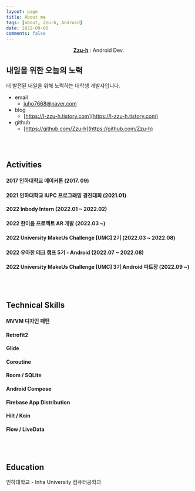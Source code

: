 ```yaml
---
layout: page
title: About me
tags: [about, Zzu-h, Android]
date: 2022-09-06
comments: false
---
```

    
<center><a href="https://zzu-h.github.io/"><b>Zzu-h</b></a> : Android Dev.</center>

## 내일을 위한 오늘의 노력
더 발전된 내일을 위해 노력하는 대학생 개발자입니다.      

- email
    - juho7668@naver.com
- blog
    - [https://l-zzu-h.tistory.com](https://l-zzu-h.tistory.com)
- github
    - [https://github.com/Zzu-h](https://github.com/Zzu-h)

<br>
<br>

## Activities
#### 2017 인하대학교 메이커톤 (2017. 09)    
#### 2021 인하대학교 IUPC 프로그래밍 경진대회 (2021.01)
#### 2022 Inbody Intern (2022.01 ~ 2022.02)
#### 2022 한이음 프로젝트 AR 개발 (2022.03 ~)
#### 2022 University MakeUs Challenge [UMC] 2기 (2022.03 ~ 2022.08)
#### 2022 우아한 테크 캠프 5기 - Android (2022.07 ~ 2022.08)
#### 2022 University MakeUs Challenge [UMC] 3기 Android 파트장 (2022.09 ~)

<br>
<br>

## Technical Skills
#### MVVM 디자인 패턴
#### Retrofit2
#### Glide
#### Coroutine
#### Room / SQLite
#### Android Compose
#### Firebase App Distribution
#### Hilt / Koin
#### Flow / LiveData

<br>
<br>

## Education
인하대학교 - Inha University 컴퓨터공학과
